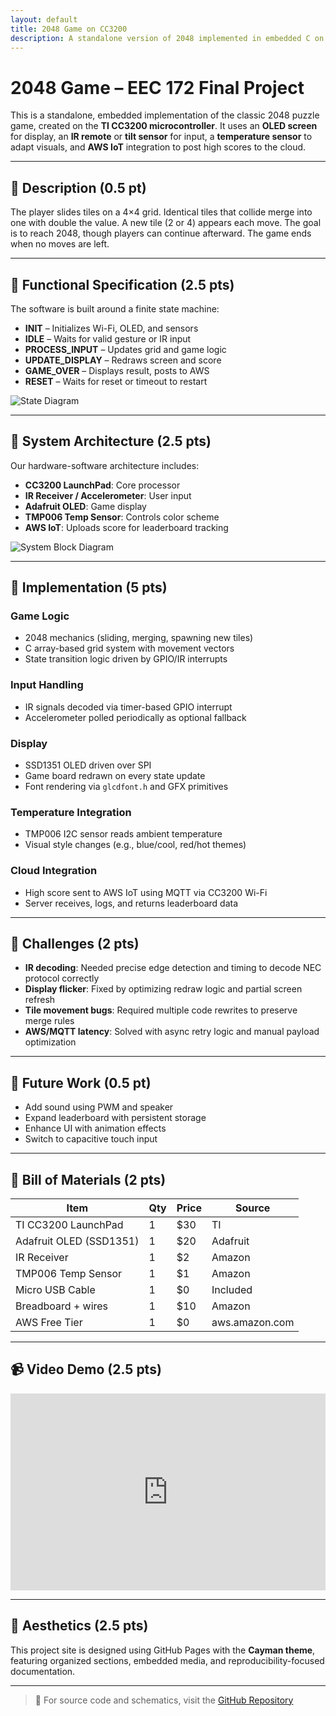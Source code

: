 ```yaml
---
layout: default
title: 2048 Game on CC3200
description: A standalone version of 2048 implemented in embedded C on a CC3200 with IR input, OLED display, temperature visualization, and AWS IoT score uploads.
---
```


# 2048 Game – EEC 172 Final Project

This is a standalone, embedded implementation of the classic 2048 puzzle game, created on the **TI CC3200 microcontroller**. It uses an **OLED screen** for display, an **IR remote** or **tilt sensor** for input, a **temperature sensor** to adapt visuals, and **AWS IoT** integration to post high scores to the cloud.

---

## 📝 Description (0.5 pt)

The player slides tiles on a 4×4 grid. Identical tiles that collide merge into one with double the value. A new tile (2 or 4) appears each move. The goal is to reach 2048, though players can continue afterward. The game ends when no moves are left.

---

## 🧠 Functional Specification (2.5 pts)

The software is built around a finite state machine:

- **INIT** – Initializes Wi-Fi, OLED, and sensors
- **IDLE** – Waits for valid gesture or IR input
- **PROCESS_INPUT** – Updates grid and game logic
- **UPDATE_DISPLAY** – Redraws screen and score
- **GAME_OVER** – Displays result, posts to AWS
- **RESET** – Waits for reset or timeout to restart

![State Diagram](media/fsm.png)

---

## 🧩 System Architecture (2.5 pts)

Our hardware-software architecture includes:

- **CC3200 LaunchPad**: Core processor
- **IR Receiver / Accelerometer**: User input
- **Adafruit OLED**: Game display
- **TMP006 Temp Sensor**: Controls color scheme
- **AWS IoT**: Uploads score for leaderboard tracking

![System Block Diagram](media/system-architecture.png)

---

## 🔧 Implementation (5 pts)

### Game Logic
- 2048 mechanics (sliding, merging, spawning new tiles)
- C array-based grid system with movement vectors
- State transition logic driven by GPIO/IR interrupts

### Input Handling
- IR signals decoded via timer-based GPIO interrupt
- Accelerometer polled periodically as optional fallback

### Display
- SSD1351 OLED driven over SPI
- Game board redrawn on every state update
- Font rendering via `glcdfont.h` and GFX primitives

### Temperature Integration
- TMP006 I2C sensor reads ambient temperature
- Visual style changes (e.g., blue/cool, red/hot themes)

### Cloud Integration
- High score sent to AWS IoT using MQTT via CC3200 Wi-Fi
- Server receives, logs, and returns leaderboard data

---

## 🧪 Challenges (2 pts)

- **IR decoding**: Needed precise edge detection and timing to decode NEC protocol correctly
- **Display flicker**: Fixed by optimizing redraw logic and partial screen refresh
- **Tile movement bugs**: Required multiple code rewrites to preserve merge rules
- **AWS/MQTT latency**: Solved with async retry logic and manual payload optimization

---

## 🚀 Future Work (0.5 pt)

- Add sound using PWM and speaker
- Expand leaderboard with persistent storage
- Enhance UI with animation effects
- Switch to capacitive touch input

---

## 🧾 Bill of Materials (2 pts)

| Item                       | Qty | Price | Source        |
|----------------------------|-----|-------|---------------|
| TI CC3200 LaunchPad        | 1   | $30   | TI            |
| Adafruit OLED (SSD1351)    | 1   | $20   | Adafruit      |
| IR Receiver                | 1   | $2    | Amazon        |
| TMP006 Temp Sensor         | 1   | $1    | Amazon        |
| Micro USB Cable            | 1   | $0    | Included      |
| Breadboard + wires         | 1   | $10   | Amazon        |
| AWS Free Tier              | 1   | $0    | aws.amazon.com |

---

## 📹 Video Demo (2.5 pts)

<iframe width="100%" height="315" src="https://www.youtube.com/embed/YOUR_VIDEO_ID" frameborder="0" allowfullscreen></iframe>

---

## 🎨 Aesthetics (2.5 pts)

This project site is designed using GitHub Pages with the **Cayman theme**, featuring organized sections, embedded media, and reproducibility-focused documentation.

---

> 📌 For source code and schematics, visit the [GitHub Repository](https://github.com/frisky-opps/EEC-172-Final-Project)
